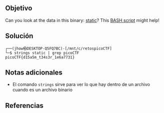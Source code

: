 ## Objetivo
Can you look at the data in this binary: [static](https://mercury.picoctf.net/static/bc72945175d643626d6ea9a689672dbd/static)? This [BASH script](https://mercury.picoctf.net/static/bc72945175d643626d6ea9a689672dbd/ltdis.sh) might help!
## Solución
```
┌──(jhow㉿DESKTOP-Q5FQ7BC)-[/mnt/c/retospicoCTF]
└─$ strings static | grep picoCTF
picoCTF{d15a5m_t34s3r_1e6a7731}
```
## Notas adicionales
+  El comando `strings` sirve para ver lo que hay dentro de un archivo cuando es un archivo binario
## Referencias



